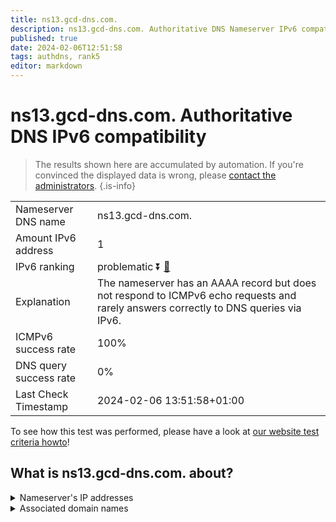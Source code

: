 ```yaml
---
title: ns13.gcd-dns.com.
description: ns13.gcd-dns.com. Authoritative DNS Nameserver IPv6 compatibility
published: true
date: 2024-02-06T12:51:58
tags: authdns, rank5
editor: markdown
---
```


# ns13.gcd-dns.com. Authoritative DNS IPv6 compatibility

> The results shown here are accumulated by automation. If you're convinced the displayed data is wrong, please [contact the administrators](/howto/chat). 
{.is-info}




|   |   |
| - | - |
| Nameserver DNS name | ns13.gcd-dns.com.
| Amount IPv6 address | 1
| IPv6 ranking | problematic :arrow_double_down: [🔗](/howto/ranking) |
| Explanation | The nameserver has an AAAA record but does not respond to ICMPv6 echo requests and rarely answers correctly to DNS queries via IPv6. |
| ICMPv6 success rate | 100%|
| DNS query success rate | 0% |
| Last Check Timestamp | 2024-02-06 13:51:58+01:00 |

To see how this test was performed, please have a look at [our website test criteria howto](/howto/testcriteria/authdns)!


## What is ns13.gcd-dns.com. about?




<details>
<summary>Nameserver's IP addresses</summary>

2603:5:21e3::38

</details>



<details>
<summary>Associated domain names</summary>

www.eli-lilly.com

</details>
